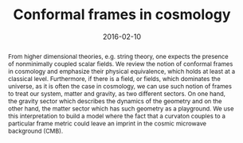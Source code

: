 ---
title: "Conformal frames in cosmology"
authors:
- admin
- Misao Sasaki
date: "2016-02-10"
doi: "10.1142/9789813203952_0007, 10.1142/S0218271816450061"

# Schedule page publish date (NOT publication's date).
publishDate: ""

# Publication type.
# Legend: 0 = Uncategorized; 1 = Conference paper; 2 = Journal article;
# 3 = Preprint / Working Paper; 4 = Report; 5 = Book; 6 = Book section;
# 7 = Thesis; 8 = Patent
publication_types: ["1"]

# Publication name and optional abbreviated publication name.
publication: "*International Journal of Modern Physics D*"
publication_short: "IJMPD"

abstract: From higher dimensional theories, e.g. string theory, one expects the presence of nonminimally coupled scalar fields. We review the notion of conformal frames in cosmology and emphasize their physical equivalence, which holds at least at a classical level. Furthermore, if there is a field, or fields, which dominates the universe, as it is often the case in cosmology, we can use such notion of frames to treat our system, matter and gravity, as two different sectors. On one hand, the gravity sector which describes the dynamics of the geometry and on the other hand, the matter sector which has such geometry as a playground. We use this interpretation to build a model where the fact that a curvaton couples to a particular frame metric could leave an imprint in the cosmic microwave background (CMB).

# Summary. An optional shortened abstract.
summary: 

tags:
- Inflation
- Early Universe
- Scalar fields
- CMB
- Gravity
- Black holes
featured: false

links:
 - name: arXiv
   url: http://arxiv.org/pdf/1602.06332.pdf
url_pdf: 
url_code: ''
url_dataset: ''
url_poster: ''
url_project: ''
url_slides: ''
url_source: ''
url_video: ''

# Featured image
# To use, add an image named `featured.jpg/png` to your page's folder. 
image:
  caption: 'Image credit: [**Unsplash**]'
  focal_point: ""
  preview_only: false

# Associated Projects (optional).
#   Associate this publication with one or more of your projects.
#   Simply enter your project's folder or file name without extension.
#   E.g. `internal-project` references `content/project/internal-project/index.md`.
#   Otherwise, set `projects: []`.
projects:
- newphysicsCMB
- theoriesofgravity

# Slides (optional).
#   Associate this publication with Markdown slides.
#   Simply enter your slide deck's filename without extension.
#   E.g. `slides: "example"` references `content/slides/example/index.md`.
#   Otherwise, set `slides: ""`.
slides: ""
---